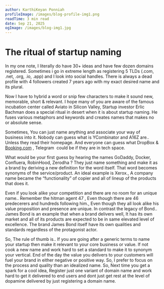 ```yaml
---
author: KarthiKeyan Ponniah
profileImage: /images/blog-profile-img1.png
readTime: 3 min read
date: Sep 21, 2025
ogImage: /images/blog-img1.jpg
---
```


# The ritual of startup naming

In my one note, I literally do have 30+ ideas and have few dozen domains registered. Sometimes i go in extreme length as registering 5 TLDs (.com, .net, .org, .io, .app) and I look into social handles. There is always a dead profile with 4 followers created 7 years ago with my exact desired name and its plural.

Now I have to hybrid a word or snip few characters to make it sound new, memorable, short & relevant. I hope many of you are aware of the famous incubation center called Aviato in Silicon Valley, Startup investor Erlic Bachman does a special ritual in desert when it is about startup naming. He fuses various metaphors and keywords and creates names that makes no or absolute sense. 

Sometimes, You can just name anything and associate your way of business into it. Nobody can guess what is YCombinator and A16Z are.. Unless they read their homepage. And everyone can guess what DropBox & [Booking.com](http://booking.com/) , Telegram  could be if they are in tech space.

What would be your first guess by hearing the names GoDaddy, Docker, Confluera, RobinHood, 	Zerodha ? They just name something and make it as a brand by deriving a new definition for the word itself. That word becomes synonyms of the service/product. An ideal example is Xerox., A company name became the “functionality” of copier and all of lineup of the products that does it.

Even if you look alike your competition and there are no room for an unique name.. Remember the hitman agent 47 , Even though there are 46 predecerers and hundreds following him., Even though they all look alike his value proposition and presence are unique. In contrast the legacy of Bond.. James Bond is an example that when a brand delivers well, It has its own market and all of its products are expected to be in same elevated level of excellence. The brand James Bond itself have its own qualities and standards regardless of the protagonist actor.

So, The rule of thumb is.. If you are going after a generic terms to name your startup then make it relevant to your core business or value. If not cook a new name and work hard to set a standard to make it to synonym your vertical. End of the day the value you delivers to your customers will fuel your brand in either negative or positive way. So, I prefer to focus on the process and quality than an idealized name. So, Next time you get a spark for a cool idea, Register just one variant of domain name and work hard to get it delivered to end users and dont just get rest at the level of dopamine delivered by just registering a domain name.